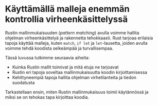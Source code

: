# Käyttämällä malleja enemmän kontrollia virheenkäsittelyssä

Rustin mallinmukaisuuden (_pattern matching_) avulla voimme hallita ohjelman virheenkäsittelyä ja rakennetta tehokkaasti. Rust tarjoaa erilaisia tapoja käyttää malleja, kuten `match`, `if let` ja `let`-lausetta, joiden avulla voimme tehdä koodista selkeämpää ja turvallisempaa.

Tässä luvussa tutkimme seuraavia aiheita:

- Kuinka Rustin mallit toimivat ja mitä etuja ne tarjoavat
- Rustin eri tapoja soveltaa mallinmukaisuutta koodin kirjoittamisessa
- Kehittyneempiä tapoja hallita ohjelman virhetilanteita ja tiedon suodatusta

Tarkastellaan ensin, miten Rustin mallinmukaisuus toimii käytännössä ja miksi se on tehokas tapa kirjoittaa koodia.

